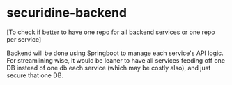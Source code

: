# securidine-backend
[To check if better to have one repo for all backend services or one repo per service]

Backend will be done using Springboot to manage each service's API logic.
For streamlining wise, it would be leaner to have all services feeding off one DB instead of one db each service (which may be costly also), and just secure that one DB.
